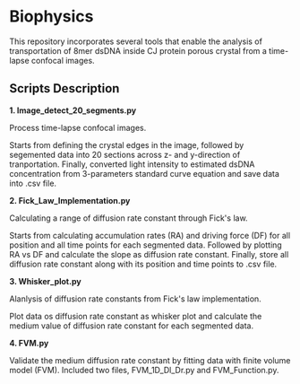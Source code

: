 Biophysics
==========
This repository incorporates several tools that enable the analysis of transportation of 8mer dsDNA inside CJ protein porous crystal from a time-lapse confocal images.

## Scripts Description

**1. Image_detect_20_segments.py**

Process time-lapse confocal images.

Starts from defining the crystal edges in the image, followed by segemented data into 20 sections across z- and y-direction of tranportation. Finally, converted light intensity to estimated dsDNA concentration from 3-parameters standard curve equation and save data into .csv file.

**2. Fick_Law_Implementation.py**

Calculating a range of diffusion rate constant through Fick's law.

Starts from calculating accumulation rates (RA) and driving force (DF) for all position and all time points for each segmented data. Followed by plotting RA vs DF and calculate the slope as diffusion rate constant. Finally, store all diffusion rate constant along with its position and time points to .csv file.

**3. Whisker_plot.py**

Alanlysis of diffusion rate constants from Fick's law implementation.

Plot data os diffusion rate constant as whisker plot and calculate the medium value of diffusion rate constant for each segmented data.

**4. FVM.py**

Validate the medium diffusion rate constant by fitting data with finite volume model (FVM). Included two files, FVM_1D_Dl_Dr.py and FVM_Function.py.

